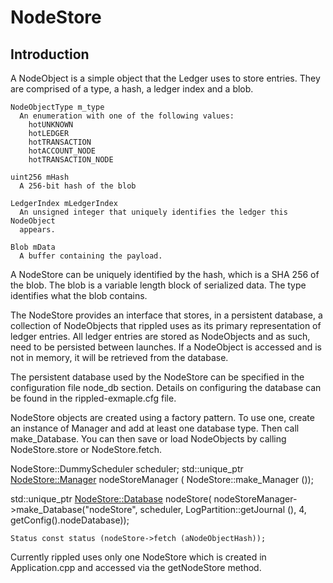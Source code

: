 
# NodeStore

## Introduction

A NodeObject is a simple object that the Ledger uses to store entries. They 
are comprised of a type, a hash, a ledger index and a blob. 
    
    NodeObjectType m_type
      An enumeration with one of the following values: 
        hotUNKNOWN 
        hotLEDGER 
        hotTRANSACTION 
        hotACCOUNT_NODE
        hotTRANSACTION_NODE
    
    uint256 mHash
      A 256-bit hash of the blob

    LedgerIndex mLedgerIndex
      An unsigned integer that uniquely identifies the ledger this NodeObject 
      appears.

    Blob mData
      A buffer containing the payload.

A NodeStore can be uniquely identified by the hash, which is a SHA 256 of the 
blob. The blob is a variable length block of serialized data. The type 
identifies what the blob contains. 

The NodeStore provides an interface that stores, in a persistent database, a 
collection of NodeObjects that rippled uses as its primary representation of 
ledger entries. All ledger entries are stored as NodeObjects and as such, need 
to be persisted between launches. If a NodeObject is accessed and is not in 
memory, it will be retrieved from the database.

The persistent database used by the NodeStore can be specified in the 
configuration file node_db section. Details on configuring the database can be 
found in the rippled-exmaple.cfg file.

NodeStore objects are created using a factory pattern. To use one, create 
an instance of Manager and add at least one database type. Then call 
make_Database. You can then save or load NodeObjects by calling NodeStore.store 
or NodeStore.fetch.
        
  NodeStore::DummyScheduler scheduler;
  std::unique_ptr <NodeStore::Manager> nodeStoreManager (
    NodeStore::make_Manager ());
        
  std::unique_ptr <NodeStore::Database> nodeStore(
    nodeStoreManager->make_Database("nodeStore",
    scheduler,
    LogPartition::getJournal <NodeObject>(),
    4,
    getConfig().nodeDatabase));

    Status const status (nodeStore->fetch (aNodeObjectHash));

Currently rippled uses only one NodeStore which is created in Application.cpp 
and accessed via the getNodeStore method. 
